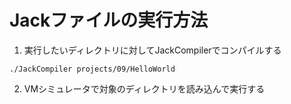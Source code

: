 # Jackファイルの実行方法

1. 実行したいディレクトリに対してJackCompilerでコンパイルする
```
./JackCompiler projects/09/HelloWorld
```

2. VMシミュレータで対象のディレクトリを読み込んで実行する
